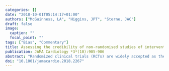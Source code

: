 ```yaml
---
categories: []
date: "2018-10-01T05:14:17+01:00"
authors: ["McGuinness, LA", "Higgins, JPT", "Sterne, JAC"]
draft: false
image:
  caption: ""
  focal_point: ""
tags: ["Bias", "Commentary"]
title: Assessing the credibility of non-randomised studies of interventions
publication: JAMA Cardiology *3*(10):905-906
abstract: "Randomized clinical trials (RCTs) are widely accepted as the gold standard in the assessment of health interventions. However, evidence from RCTs is often unavailable. Randomized clinical trials may also be impractical, for example when the outcome of interest is so rare or so long term that appropriately sized studies would be too expensive. In addition, RCTs require clinical equipoise, and withholding established treatments may be considered unethical even if evidence for the effects of these treatments is limited. Finally, RCTs may be underway but not ready for reporting for some years."
doi: "10.1001/jamacardio.2018.2267"
---
```


